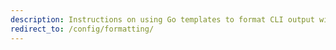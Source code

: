 ```yaml
---
description: Instructions on using Go templates to format CLI output with --format
redirect_to: /config/formatting/
---
```

